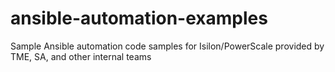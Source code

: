 # ansible-automation-examples
Sample Ansible automation code samples for Isilon/PowerScale provided by TME, SA, and other internal teams
